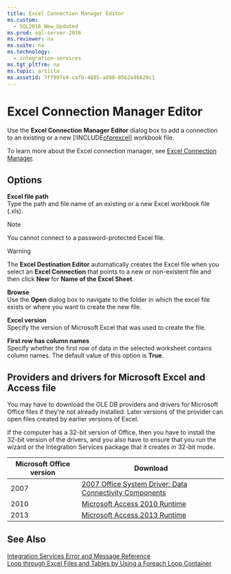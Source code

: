 ```yaml
---
title: Excel Connection Manager Editor
ms.custom: 
  - SQL2016_New_Updated
ms.prod: sql-server-2016
ms.reviewer: na
ms.suite: na
ms.technology: 
  - integration-services
ms.tgt_pltfrm: na
ms.topic: article
ms.assetid: 7ff097e4-cafb-4885-a898-05b2a46628c1
---
```

# Excel Connection Manager Editor
  Use the **Excel Connection Manager Editor** dialog box to add a connection to an existing or a new [!INCLUDE[ofprexcel](../../Token\Other/ofprexcel_md.md)] workbook file.  
  
 To learn more about the Excel connection manager, see [Excel Connection Manager](../../Topics\TopicNameNotContainA/Excel-Connection-Manager.md).  
  
## Options  
 **Excel file path**  
 Type the path and file name of an existing or a new Excel workbook file \(.xls\).  
  
> [!NOTE]  
>  You cannot connect to a password\-protected Excel file.  
  
> [!WARNING]  
>  The **Excel Destination Editor** automatically creates the Excel file when you select an **Excel Connection** that points to a new or non\-existent file and then click **New** for **Name of the Excel Sheet**.  
  
 **Browse**  
 Use the **Open** dialog box to navigate to the folder in which the excel file exists or where you want to create the new file.  
  
 **Excel version**  
 Specify the version of Microsoft Excel that was used to create the file.  
  
 **First row has column names**  
 Specify whether the first row of data in the selected worksheet contains column names. The default value of this option is **True**.  
  
## Providers and drivers for Microsoft Excel and Access file  
 You may have to download the OLE DB providers and drivers for Microsoft Office files if they're not already installed. Later versions of the provider can open files created by earlier versions of Excel.  
  
 If the computer has a 32\-bit version of Office, then you have to install the 32\-bit version of the drivers, and you also have to ensure that you run the wizard or the Integration Services package that it creates in 32\-bit mode.  
  
|Microsoft Office version|Download|  
|------------------------------|--------------|  
|2007|[2007 Office System Driver: Data Connectivity Components](https://www.microsoft.com/en-us/download/details.aspx?id=23734)|  
|2010|[Microsoft Access 2010 Runtime](https://www.microsoft.com/en-us/download/details.aspx?id=10910)|  
|2013|[Microsoft Access 2013 Runtime](http://www.microsoft.com/en-us/download/details.aspx?id=39358)|  
  
## See Also  
 [Integration Services Error and Message Reference](../../Topics\TopicNameNotContainA/Integration-Services-Error-and-Message-Reference.md)   
 [Loop through Excel Files and Tables by Using a Foreach Loop Container](../../Topics\TopicNameContainA/Loop-through-Excel-Files-and-Tables-by-Using-a-Foreach-Loop-Container.md)  
  
  